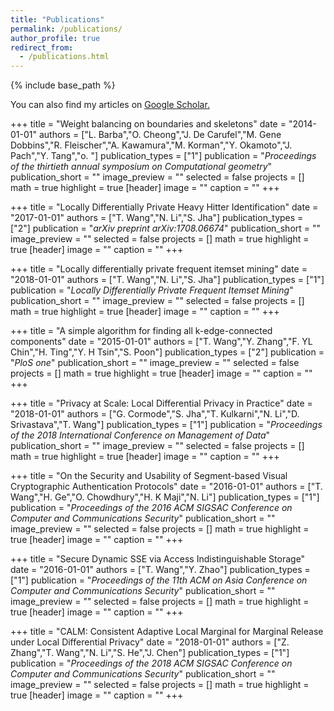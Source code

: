 ```yaml
---
title: "Publications"
permalink: /publications/
author_profile: true
redirect_from: 
  - /publications.html
---
```


{% include base_path %}

You can also find my articles on <u><a href="{{author.googlescholar}}">Google Scholar</a>.</u>


+++
title = "Weight balancing on boundaries and skeletons"
date = "2014-01-01"
authors = ["L. Barba","O. Cheong","J. De Carufel","M. Gene Dobbins","R. Fleischer","A. Kawamura","M. Korman","Y. Okamoto","J. Pach","Y. Tang","o. "]
publication_types = ["1"]
publication = "_Proceedings of the thirtieth annual symposium on Computational geometry_"
publication_short = ""
image_preview = ""
selected = false
projects = []
math = true
highlight = true
[header]
image = ""
caption = ""
+++

+++
title = "Locally Differentially Private Heavy Hitter Identification"
date = "2017-01-01"
authors = ["T. Wang","N. Li","S. Jha"]
publication_types = ["2"]
publication = "_arXiv preprint arXiv:1708.06674_"
publication_short = ""
image_preview = ""
selected = false
projects = []
math = true
highlight = true
[header]
image = ""
caption = ""
+++

+++
title = "Locally differentially private frequent itemset mining"
date = "2018-01-01"
authors = ["T. Wang","N. Li","S. Jha"]
publication_types = ["1"]
publication = "_Locally Differentially Private Frequent Itemset Mining_"
publication_short = ""
image_preview = ""
selected = false
projects = []
math = true
highlight = true
[header]
image = ""
caption = ""
+++

+++
title = "A simple algorithm for finding all k-edge-connected components"
date = "2015-01-01"
authors = ["T. Wang","Y. Zhang","F. YL Chin","H. Ting","Y. H Tsin","S. Poon"]
publication_types = ["2"]
publication = "_PloS one_"
publication_short = ""
image_preview = ""
selected = false
projects = []
math = true
highlight = true
[header]
image = ""
caption = ""
+++

+++
title = "Privacy at Scale: Local Differential Privacy in Practice"
date = "2018-01-01"
authors = ["G. Cormode","S. Jha","T. Kulkarni","N. Li","D. Srivastava","T. Wang"]
publication_types = ["1"]
publication = "_Proceedings of the 2018 International Conference on Management of Data_"
publication_short = ""
image_preview = ""
selected = false
projects = []
math = true
highlight = true
[header]
image = ""
caption = ""
+++

+++
title = "On the Security and Usability of Segment-based Visual Cryptographic Authentication Protocols"
date = "2016-01-01"
authors = ["T. Wang","H. Ge","O. Chowdhury","H. K Maji","N. Li"]
publication_types = ["1"]
publication = "_Proceedings of the 2016 ACM SIGSAC Conference on Computer and Communications Security_"
publication_short = ""
image_preview = ""
selected = false
projects = []
math = true
highlight = true
[header]
image = ""
caption = ""
+++

+++
title = "Secure Dynamic SSE via Access Indistinguishable Storage"
date = "2016-01-01"
authors = ["T. Wang","Y. Zhao"]
publication_types = ["1"]
publication = "_Proceedings of the 11th ACM on Asia Conference on Computer and Communications Security_"
publication_short = ""
image_preview = ""
selected = false
projects = []
math = true
highlight = true
[header]
image = ""
caption = ""
+++

+++
title = "CALM: Consistent Adaptive Local Marginal for Marginal Release under Local Differential Privacy"
date = "2018-01-01"
authors = ["Z. Zhang","T. Wang","N. Li","S. He","J. Chen"]
publication_types = ["1"]
publication = "_Proceedings of the 2018 ACM SIGSAC Conference on Computer and Communications Security_"
publication_short = ""
image_preview = ""
selected = false
projects = []
math = true
highlight = true
[header]
image = ""
caption = ""
+++


